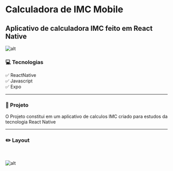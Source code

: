 # Calculadora de IMC Mobile

## Aplicativo de calculadora IMC feito em React Native

![alt](/server/src/assets/feedwidgif.gif)

### 💻 Tecnologias

:white_check_mark: ReactNative</br>
:white_check_mark: Javascript</br>
:white_check_mark: Expo</br>

---

### 🚀 Projeto

O Projeto constitui em um aplicativo de calculos IMC criado para estudos da tecnologia React Native

---

### ✏️ Layout

</br>

![alt](/server/src/assets/Screenshot.png)
